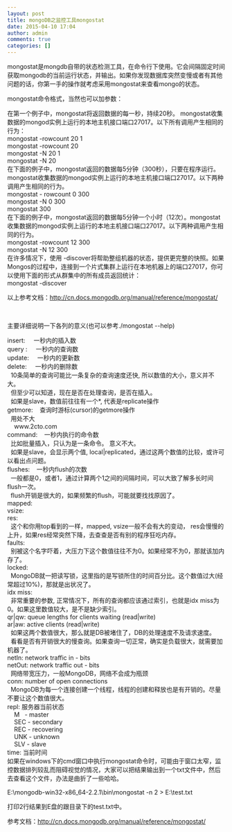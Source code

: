```yaml
---
layout: post
title: mongoDB之监控工具mongostat
date: 2015-04-10 17:04
author: admin
comments: true
categories: []
---
```

mongostat是mongdb自带的状态检测工具，在命令行下使用。它会间隔固定时间获取mongodb的当前运行状态，并输出。如果你发现数据库突然变慢或者有其他问题的话，你第一手的操作就考虑采用mongostat来查看mongo的状态。

mongostat命令格式，当然也可以加参数：
<div>在第一个例子中，mongostat将返回数据的每一秒，持续20秒。 mongostat收集数据的mongod实例上运行的本地主机接口端口27017。以下所有调用产生相同的行为：</div>
<div></div>
<div>mongostat -rowcount 20 1</div>
<div>mongostat -rowcount 20</div>
<div>mongostat -N 20 1</div>
<div>mongostat -N 20</div>
<div>在下面的例子中，mongostat返回的数据每5分钟（300秒），只要在程序运行。 mongostat收集数据的mongod实例上运行的本地主机接口端口27017。以下两种调用产生相同的行为。</div>
<div></div>
<div>mongostat - rowcount 0 300</div>
<div>mongostat -N 0 300</div>
<div>mongostat 300</div>
<div>在下面的例子中，mongostat返回的数据每5分钟一个小时（12次）。mongostat收集数据的mongod实例上运行的本地主机接口端口27017。以下两种调用产生相同的行为。</div>
<div></div>
<div>mongostat -rowcount 12 300</div>
<div>mongostat -N 12 300</div>
<div>在许多情况下，使用 -discover将帮助整组机器的状态，提供更完整的快照。如果Mongos的过程中，连接到一个片式集群上运行在本地机器上的端口27017，你可以使用下面的形式从群集中的所有成员返回统计：</div>
<div></div>
mongostat -discover

以上参考文档：http://cn.docs.mongodb.org/manual/reference/mongostat/

&nbsp;

主要详细说明一下各列的意义(也可以参考./mongostat --help)
<div>insert:     一秒内的插入数</div>
<div>query :     一秒内的查询数</div>
<div>update:     一秒内的更新数</div>
<div>delete:     一秒内的删除数</div>
<div>  10条简单的查询可能比一条复杂的查询速度还快, 所以数值的大小，意义并不大。</div>
<div>  但至少可以知道，现在是否在处理查询，是否在插入。</div>
<div>  如果是slave，数值前往往有一个*, 代表是replicate操作</div>
<div></div>
<div>getmore:    查询时游标(cursor)的getmore操作</div>
<div>  用处不大</div>
<div>    www.2cto.com</div>
<div>command:    一秒内执行的命令数</div>
<div>  比如批量插入，只认为是一条命令。 意义不大。</div>
<div>  如果是slave，会显示两个值, local|replicated，通过这两个数值的比较，或许可以看出点问题。</div>
<div></div>
<div>flushes:    一秒内flush的次数</div>
<div>  一般都是0，或者1，通过计算两个1之间的间隔时间，可以大致了解多长时间flush一次。</div>
<div>  flush开销是很大的，如果频繁的flush，可能就要找找原因了。</div>
<div></div>
<div>mapped:</div>
<div>vsize:</div>
<div>res:</div>
<div>  这个和你用top看到的一样，mapped, vsize一般不会有大的变动， res会慢慢的上升，如果res经常突然下降，去查查是否有别的程序狂吃内存。</div>
<div></div>
<div>faults:</div>
<div>  别被这个名字吓着，大压力下这个数值往往不为0。如果经常不为0，那就该加内存了。</div>
<div></div>
<div>locked:</div>
<div>  MongoDB就一把读写锁，这里指的是写锁所住的时间百分比。这个数值过大(经常超过10%)，那就是出状况了。</div>
<div></div>
<div>idx miss:</div>
<div>  非常重要的参数, 正常情况下，所有的查询都应该通过索引，也就是idx miss为0。如果这里数值较大，是不是缺少索引。</div>
<div></div>
<div>qr|qw: queue lengths for clients waiting (read|write)</div>
<div>ar|aw: active clients (read|write)</div>
<div>  如果这两个数值很大，那么就是DB被堵住了，DB的处理速度不及请求速度。</div>
<div>  看看是否有开销很大的慢查询。如果查询一切正常，确实是负载很大，就需要加机器了。</div>
<div></div>
<div>netIn: network traffic in - bits</div>
<div>netOut: network traffic out - bits</div>
<div>  网络带宽压力，一般MongoDB，网络不会成为瓶颈</div>
<div></div>
<div>conn: number of open connections</div>
<div>  MongoDB为每一个连接创建一个线程，线程的创建和释放也是有开销的。尽量不要让这个数值很大。</div>
<div></div>
<div>repl: 服务器当前状态</div>
<div>    M   - master</div>
<div>    SEC - secondary</div>
<div>    REC - recovering</div>
<div>    UNK - unknown</div>
<div>    SLV - slave</div>
<div></div>
<div>time: 当前时间</div>
如果在windows下的cmd窗口中执行mongostat命令时，可能由于窗口太窄，监控数据排列较乱而阻碍视觉的情况，大家可以把结果输出到一个txt文件中，然后去查看这个文件，办法是曲折了一些哈哈。

E:\mongodb-win32-x86_64-2.2.1\bin\mongostat -n 2 &gt; E:\test.txt

打印2行结果到E盘的跟目录下的test.txt中。

参考文档：http://cn.docs.mongodb.org/manual/reference/mongostat/
